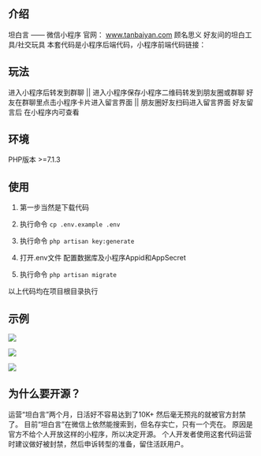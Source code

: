 ## 介绍
坦白言 —— 微信小程序
官网： www.tanbaiyan.com
顾名思义 好友间的坦白工具/社交玩具
本套代码是小程序后端代码，小程序前端代码链接：
## 玩法
进入小程序后转发到群聊 || 进入小程序保存小程序二维码转发到朋友圈或群聊
好友在群聊里点击小程序卡片进入留言界面 || 朋友圈好友扫码进入留言界面
好友留言后 在小程序内可查看
## 环境
PHP版本 >=7.1.3
## 使用
1. 第一步当然是下载代码

2. 执行命令 `cp .env.example .env`

3. 执行命令 `php artisan key:generate`

4. 打开.env文件 配置数据库及小程序Appid和AppSecret

5. 执行命令 `php artisan migrate`

以上代码均在项目根目录执行

## 示例
![](https://www.tanbaiyan.com/images/1.jpg)

![](https://www.tanbaiyan.com/images/2.jpg)

![](https://www.tanbaiyan.com/images/3.jpg)

## 为什么要开源？
运营“坦白言”两个月，日活好不容易达到了10K+ 然后毫无预兆的就被官方封禁了。
目前“坦白言”在微信上依然能搜索到，但名存实亡，只有一个壳在。
原因是官方不给个人开放这样的小程序，所以决定开源。
个人开发者使用这套代码运营时建议做好被封禁，然后申诉转型的准备，留住活跃用户。